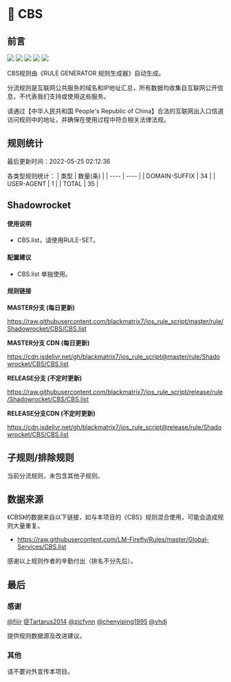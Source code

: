 # 🧸 CBS

## 前言

![](https://shields.io/badge/-移除重复规则-ff69b4) ![](https://shields.io/badge/-DOMAIN与DOMAIN--SUFFIX合并-green) ![](https://shields.io/badge/-DOMAIN--SUFFIX间合并-critical) ![](https://shields.io/badge/-DOMAIN--SUFFIX与DOMAIN--KEYWORD合并-blue) ![](https://shields.io/badge/-IP--CIDR(6)合并-blueviolet) 

CBS规则由《RULE GENERATOR 规则生成器》自动生成。

分流规则是互联网公共服务的域名和IP地址汇总，所有数据均收集自互联网公开信息，不代表我们支持或使用这些服务。

请通过【中华人民共和国 People's Republic of China】合法的互联网出入口信道访问规则中的地址，并确保在使用过程中符合相关法律法规。

## 规则统计

最后更新时间：2022-05-25 02:12:36

各类型规则统计：
| 类型 | 数量(条)  | 
| ---- | ----  |
| DOMAIN-SUFFIX | 34  | 
| USER-AGENT | 1  | 
| TOTAL | 35  | 


## Shadowrocket 

#### 使用说明
- CBS.list，请使用RULE-SET。

#### 配置建议
- CBS.list 单独使用。

#### 规则链接
**MASTER分支 (每日更新)**

https://raw.githubusercontent.com/blackmatrix7/ios_rule_script/master/rule/Shadowrocket/CBS/CBS.list

**MASTER分支 CDN (每日更新)**

https://cdn.jsdelivr.net/gh/blackmatrix7/ios_rule_script@master/rule/Shadowrocket/CBS/CBS.list

**RELEASE分支 (不定时更新)**

https://raw.githubusercontent.com/blackmatrix7/ios_rule_script/release/rule/Shadowrocket/CBS/CBS.list

**RELEASE分支CDN (不定时更新)**

https://cdn.jsdelivr.net/gh/blackmatrix7/ios_rule_script@release/rule/Shadowrocket/CBS/CBS.list

## 子规则/排除规则


当前分流规则，未包含其他子规则。

## 数据来源

《CBS》的数据来自以下链接，如与本项目的《CBS》规则混合使用，可能会造成规则大量重复。

- https://raw.githubusercontent.com/LM-Firefly/Rules/master/Global-Services/CBS.list


感谢以上规则作者的辛勤付出（排名不分先后）。

## 最后

### 感谢

[@fiiir](https://github.com/fiiir) [@Tartarus2014](https://github.com/Tartarus2014) [@zjcfynn](https://github.com/zjcfynn) [@chenyiping1995](https://github.com/chenyiping1995) [@vhdj](https://github.com/vhdj)

提供规则数据源及改进建议。

### 其他

请不要对外宣传本项目。
